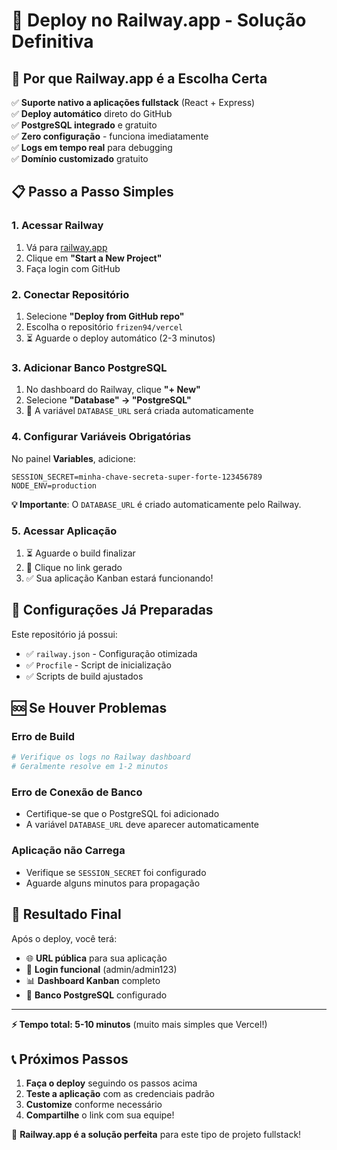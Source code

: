 # 🚀 Deploy no Railway.app - Solução Definitiva

## 🎯 Por que Railway.app é a Escolha Certa

✅ **Suporte nativo a aplicações fullstack** (React + Express)  
✅ **Deploy automático** direto do GitHub  
✅ **PostgreSQL integrado** e gratuito  
✅ **Zero configuração** - funciona imediatamente  
✅ **Logs em tempo real** para debugging  
✅ **Domínio customizado** gratuito  

## 📋 Passo a Passo Simples

### 1. Acessar Railway
1. Vá para [railway.app](https://railway.app)
2. Clique em **"Start a New Project"**
3. Faça login com GitHub

### 2. Conectar Repositório
1. Selecione **"Deploy from GitHub repo"**
2. Escolha o repositório `frizen94/vercel`
3. ⏳ Aguarde o deploy automático (2-3 minutos)

### 3. Adicionar Banco PostgreSQL
1. No dashboard do Railway, clique **"+ New"**
2. Selecione **"Database" → "PostgreSQL"**
3. 🎉 A variável `DATABASE_URL` será criada automaticamente

### 4. Configurar Variáveis Obrigatórias
No painel **Variables**, adicione:

```env
SESSION_SECRET=minha-chave-secreta-super-forte-123456789
NODE_ENV=production
```

**💡 Importante**: O `DATABASE_URL` é criado automaticamente pelo Railway.

### 5. Acessar Aplicação
1. ⏳ Aguarde o build finalizar
2. 🎉 Clique no link gerado
3. ✅ Sua aplicação Kanban estará funcionando!

## 🔧 Configurações Já Preparadas

Este repositório já possui:
- ✅ `railway.json` - Configuração otimizada
- ✅ `Procfile` - Script de inicialização
- ✅ Scripts de build ajustados

## 🆘 Se Houver Problemas

### Erro de Build
```bash
# Verifique os logs no Railway dashboard
# Geralmente resolve em 1-2 minutos
```

### Erro de Conexão de Banco
- Certifique-se que o PostgreSQL foi adicionado
- A variável `DATABASE_URL` deve aparecer automaticamente

### Aplicação não Carrega
- Verifique se `SESSION_SECRET` foi configurado
- Aguarde alguns minutos para propagação

## 🎉 Resultado Final

Após o deploy, você terá:
- 🌐 **URL pública** para sua aplicação
- 🔐 **Login funcional** (admin/admin123)
- 📊 **Dashboard Kanban** completo
- 💾 **Banco PostgreSQL** configurado

---

**⚡ Tempo total: 5-10 minutos** (muito mais simples que Vercel!)

## 📞 Próximos Passos

1. **Faça o deploy** seguindo os passos acima
2. **Teste a aplicação** com as credenciais padrão
3. **Customize** conforme necessário
4. **Compartilhe** o link com sua equipe!

🎯 **Railway.app é a solução perfeita** para este tipo de projeto fullstack!